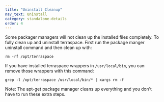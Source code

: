 ```yaml
---
title: "Uninstall Cleanup"
nav_text: Uninstall
category: standalone-details
order: 4
---
```


Some packager managers will not clean up the installed files completely. To fully clean up and uninstall terraspace. First run the package manger uninstall command and then clean up with:

    rm -rf /opt/terraspace

If you have installed terraspace wrappers in `/usr/local/bin`, you can remove those wrappers with this command:

    grep -l /opt/terraspace /usr/local/bin/* | xargs rm -f

Note: The apt-get package manager cleans up everything and you don't have to run these extra steps.
